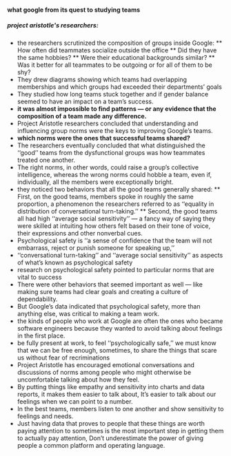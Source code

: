#### what google from its quest to studying teams
##### project aristotle's researchers:
* the researchers scrutinized the composition of groups inside Google:
**  How often did teammates socialize outside the office
** Did they have the same hobbies?
** Were their educational backgrounds similar?
** Was it better for all teammates to be outgoing or for all of them to be shy?
* They drew diagrams showing which teams had overlapping memberships and which groups had exceeded their departments’ goals
* They studied how long teams stuck together and if gender balance seemed to have an impact on a team’s success.
* **it was almost impossible to find patterns — or any evidence that the composition of a team made any difference.**
* Project Aristotle researchers concluded that understanding and influencing group norms were the keys to improving Google’s teams.
* **which norms were the ones that successful teams shared?**
* The researchers eventually concluded that what distinguished the ‘‘good’’ teams from the dysfunctional groups was how teammates treated one another. 
* The right norms, in other words, could raise a group’s collective intelligence, whereas the wrong norms could hobble a team, even if, individually, all the members were exceptionally bright.
* they noticed two behaviors that all the good teams generally shared:
** First, on the good teams, members spoke in roughly the same proportion, a phenomenon the researchers referred to as ‘‘equality in distribution of conversational turn-taking.’’
** Second, the good teams all had high ‘‘average social sensitivity’’ — a fancy way of saying they were skilled at intuiting how others felt based on their tone of voice, their expressions and other nonverbal cues.
* Psychological safety is ‘‘a sense of confidence that the team will not embarrass, reject or punish someone for speaking up,’’ 
* ‘‘conversational turn-taking’’ and ‘‘average social sensitivity’’ as aspects of what’s known as psychological safety
* research on psychological safety pointed to particular norms that are vital to success
* There were other behaviors that seemed important as well — like making sure teams had clear goals and creating a culture of dependability.
* But Google’s data indicated that psychological safety, more than anything else, was critical to making a team work.
* the kinds of people who work at Google are often the ones who became software engineers because they wanted to avoid talking about feelings in the first place.
* be fully present at work, to feel ‘‘psychologically safe,’’ we must know that we can be free enough, sometimes, to share the things that scare us without fear of recriminations
* Project Aristotle has encouraged emotional conversations and discussions of norms among people who might otherwise be uncomfortable talking about how they feel.
* By putting things like empathy and sensitivity into charts and data reports, it makes them easier to talk about, It’s easier to talk about our feelings when we can point to a number.
* In the best teams, members listen to one another and show sensitivity to feelings and needs.
* Just having data that proves to people that these things are worth paying attention to sometimes is the most important step in getting them to actually pay attention, Don’t underestimate the power of giving people a common platform and operating language.


